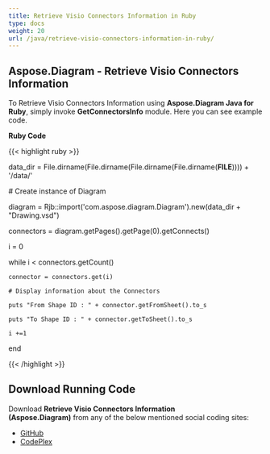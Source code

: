 ```yaml
---
title: Retrieve Visio Connectors Information in Ruby
type: docs
weight: 20
url: /java/retrieve-visio-connectors-information-in-ruby/
---
```


## **Aspose.Diagram - Retrieve Visio Connectors Information**
To Retrieve Visio Connectors Information using **Aspose.Diagram Java for Ruby**, simply invoke **GetConnectorsInfo** module. Here you can see example code.

**Ruby Code**

{{< highlight ruby >}}

 data_dir = File.dirname(File.dirname(File.dirname(File.dirname(__FILE__)))) + '/data/'

\# Create instance of Diagram

diagram = Rjb::import('com.aspose.diagram.Diagram').new(data_dir + "Drawing.vsd")

connectors = diagram.getPages().getPage(0).getConnects()

i = 0

while i < connectors.getCount()

    connector = connectors.get(i)

    # Display information about the Connectors

    puts "From Shape ID : " + connector.getFromSheet().to_s

    puts "To Shape ID : " + connector.getToSheet().to_s

    i +=1

end

{{< /highlight >}}
## **Download Running Code**
Download **Retrieve Visio Connectors Information (Aspose.Diagram)** from any of the below mentioned social coding sites:

- [GitHub](https://github.com/asposediagram/Aspose.Diagram-for-Java/blob/master/Plugins/Aspose_Diagram_Java_for_Ruby/lib/asposediagramjava/Diagrams/getconnectorsinfo.rb)
- [CodePlex](https://asposediagramjavaruby.codeplex.com/SourceControl/latest#lib/asposediagramjava/Diagrams/getconnectorsinfo.rb)
